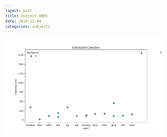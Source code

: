 ```yaml
---
layout: post
title: Subject 8005
date: 2024-12-04
categories: subjects
---
```


![](data/8005/run-19/8005_rt_acc_fuzzy_delay.png)

